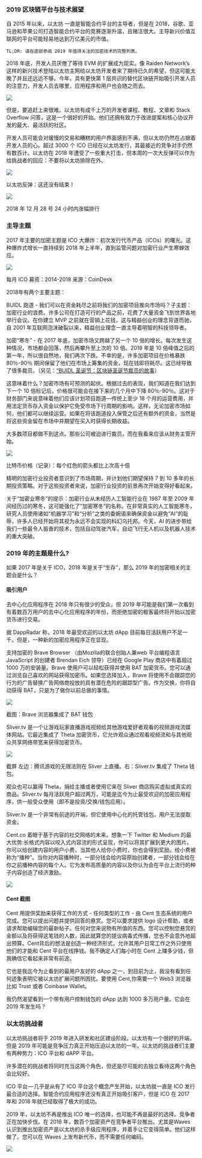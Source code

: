 ### 2019 区块链平台与技术展望

自 2015 年以来，以太坊 一直是智能合约平台的主导者，但是在 2018，谷歌、亚马逊和苹果公司打造智能合约平台的竞赛逐渐升温，且赌注很大。主导新兴价值互联网的平台可能轻易地达到万亿美元的市值。

    TL;DR: 请在底部参阅 2019 年值得关注的加密技术的完整列表。


2018 年底，开发人员厌倦了等待 EVM 的扩展成为现实。像 Raiden Network’s 这样的新兴技术登陆以太坊主网给以太坊开发者来了期待已久的希望，但这可能太晚了并且还远远不够。今年，具有更快第 1 层共识的替代区块链开始吸引开发人员的注意力，开发人员去哪里，应用程序和用户也会随之而去。


![](https://user-gold-cdn.xitu.io/2019/2/11/168dbdbb780d3ff0?imageslim)


但是，要追赶上来很难。以太坊有成千上万的开发者课程、教程、文章和 Stack Overflow 问答，这是一个很好的开始。他们还拥有致力于改进提案和核心协议开发的最大、最活跃的社区。

开发人员可能会对缓慢的交易和糟糕的用户界面感到不满，但以太坊仍然在占据着开发人员的心。超过 3000 个 ICO 已经在以太坊发行，其最接近的竞争对手仍然有数百计。以太坊在 2018 年遭受了一些重大打击，但本周的一次大反弹可以作为给挑战者的回应：不要将以太坊排除在外。

![](https://user-gold-cdn.xitu.io/2019/2/11/168dbdbbe96b3bd0?imageslim)


以太坊反弹：这还没有结束！


![](https://user-gold-cdn.xitu.io/2019/2/11/168dbdbbe4ff07dd?imageslim)


2018 年 12 月 28 号 24 小时内涨幅排行

### 主导主题
2017 年主要的加密主题是 ICO 大爆炸：初次发行代币产品（ICOs）的曙光。这种爆炸式增长一直持续到 2018 年上半年，直到监管问题对加密行业产生寒蝉效应。

![](https://user-gold-cdn.xitu.io/2019/2/11/168dbdbbe535a038?imageslim)

每月 ICO 募资：2014-2018 来源：CoinDesk

2018年有两个主要主题：

BUIDL 跑道 - 我们可以在资金耗尽之前将我们的加密项目推向市场吗？子主题：加密行业的浪费。许多公司在打造可行的产品之前，花费了大量资金飞到世界各地举行会议。在你建立 MVP 之前就在营销上花钱，这与精益创业的理念背道而驰，自 2001 年互联网泡沫破裂以来，精益创业理念一直主导着明智的科技领导者。


加密“寒冬” - 在 2017 年底，加密市场又跨越了另一个 10 倍的增长。每次发生这种情况，市场都会回落，然后再攀升至上次的 10 倍。2018 年是 10 倍峰值之后的第一年，所以很自然地，我们再次下跌。不幸的是，许多加密项目在价格暴跌 80％-90％ 期间保留了他们在市场上筹集的资金，现在钱即将耗尽。这已经导致了很多裁员。（另见：[“BUIDL 圣诞节：区块链圣诞节裁员的故事](https://link.juejin.im/?target=https%3A%2F%2Fmedium.com%2Fthe-challenge%2Fbuidl-christmas-58a0c9d7377b)）



这意味着什么？加密市场有可预测的起伏。根据过去的表现，我们知道在我们达到下一个 10 倍标记后，价格很可能会在接下来的几个月中下降 80％-90％。这对于财务部门来说意味着他们应该计划项目跑道—传统上至少 18 个月的运营费用，并用法定货币存入资金以保护它免受市场下行周期的影响。这样，无论加密市场如何，他们都可以继续运营。如果在将该跑道投入保管之后还有额外的资金，当然是将这些资金留在市场中并期望在买入时获得长期收益。

大多数项目都做不到这点。那些公司被迫进行裁员，而在我看来应该从财务主管开始。

![](https://user-gold-cdn.xitu.io/2019/2/11/168dbdbbe061ad7c?imageslim)

比特币价格（记录）：每个红色的箭头都比上次高十倍

精明的加密行业投资者意识到了市场周期，并计划他们期望保持 7 到 10 多年的长期投资策略。对于这些投资者来说，加密行业投资的前景再次开始变得好看起来。

关于“加密业寒冬”的提示：加密行业从未经历人工智能行业在 1987 年至 2009 年间经历过的寒冬，这可能强化了“加密寒冬”的名称。在非常真实的人工智能寒冬，研究人员使用诸如“机器学习”和“分析”之类的委婉语来确保资金以避免“AI”的耻辱，许多人已经开始将其视为永远不会实现的科幻乌托邦。今天，AI 的进步带给我们一些最令人振奋的技术，包括自动驾驶汽车，自动飞行无人机以及机器人技术的重大突破。

### 2019 年的主题是什么?

如果 2017 年是关于 ICO，2018 年是关于“生存”，那么 2019 年的加密相关的主题会是什么？

#### 吸引用户

去中心化应用程序在 2018 年只有很少的受众，但 2019 年可能是我们第一次看到有着数百万用户的去中心化应用程序的年份，而拒绝加密的极客最终将开始以加密货币进行交易。

据 DappRadar 称，2018 年最受欢迎的以太坊 dApp 目前每日活跃用户不足一千。但是，一种新的加密应用程序正在显现。


支持加密的 Brave Browser （由Mozilla的联合创始人兼web 平台编程语言 JavaScript 的创建者 Brendan Eich 领导）已经在 Google Play 商店中有着超过 1000 万的安装量。Brave 使用户可以轻松获得并使用 BAT 加密货币。您可以通过浏览自己喜欢的网站获得加密币。如果您选择加入，Brave 将使用不会跟踪您的行为的广告替换广告网络商投放的具有潜在危险的跟踪型广告。作为交换，你将自动获得 BAT，只是为了做你以前总做的事情。


![](https://user-gold-cdn.xitu.io/2019/2/11/168dbdbccc95f93b?imageslim)

截图：Brave 浏览器集成了 BAT 钱包

Sliver.tv 是一个让游戏玩家直播游戏视频给其他游戏爱好者观看的视频游戏流媒体网站。它最近集成了 Theta 加密货币，它允许观众通过观看视频流和与其他观众共享网络带宽来获得加密货币。

![](https://user-gold-cdn.xitu.io/2019/2/11/168dbdbd006589fe?imageslim)


截屏 左边：腾讯游戏的无限法则在 Sliver 上直播。右：Sliver.tv 集成了 Theta 钱包。

观众也可以赢得 Theta，捐给主播或者使用它来在 Sliver 商店购买虚拟或真实的商品。Sliver.tv 每月活跃用户超过两万，可能是迄今为止最受欢迎的加密应用程序，供一般受众使用（即不是投资/交换/钱包应用）。

Sliver.tv 是一个非常有前途的开端，但它使用中心化的托管钱包，用户无法提取资金。

Cent.co 着眼于基于内容的社交网络的未来。想象一下 Twitter 和 Medium 的最大优势:长格式内容以咬入式内容流的形式呈现，你可以将其扩展到更大的图片。你可以给创建内容的用户小费，当其他人给你小费时，你也会得到奖励。给小费被称为“播种”。当你对内容播种时，一部分钱会给内容原始创建者，一部分钱会给在你之前播种内容的每个人。它为发布高质量的内容以及你认为会在平台上流行的种子内容创造了经济激励。


![](https://user-gold-cdn.xitu.io/2019/2/11/168dbdbce7ea264e?imageslim)

#### Cent 截图
Cent 用提供奖励来获得工作的方式 - 任何类型的工作 - 由 Cent 生态系统的用户完成。您可以提出问题并提供回答的悬赏。您可以要求提供 logo 设计帮助，或者请求帮助编辑您的最新帖子。任何对您来说物有所值的东西。您可以控制您悬赏的金额以及将获得这笔钱的人数，因此就算您的提议病毒式传播，您也不会意外地超出预算。Cent背后的想法是创造一种经济形式，允许其用户日常工作之外只使用他们的才能和 Cent 平台在线挣钱。我不确定人们每小时在 Cent 上赚多少钱，但我确信它看起来非常有前途。

它也是我迄今为止看到的最用户友好的 dApp 之一，到目前为止，我没有看到任何迹象表明它被以太坊扩展问题所困扰。要使用 Cent,你需要一个 Web3 浏览器比如  Trust 或者 Coinbase Wallet。

我仍然渴望看到一个带有用户控制钱包的 dApp 达到 1000 多万用户量。它会在 2019 年发生吗？


### 以太坊挑战者

以太坊挑战者将于 2019 年进入研发和社区建设阶段。以太坊有一个很好的开端，但是 2019 年可能是竞争压力真正开始压迫以太坊的一年。以太坊的挑战者们主要有两种势力：ICO 平台和 dAPP 平台。

许多潜在的挑战者将同时充当这两个角色，但还是尽可能的去独立看待这两个角色会比较好。

ICO 平台 — 几乎是从有了 ICO 平台这个概念产生开始，以太坊就一直是 ICO 发行最合适的选择。智能合约应用程序还没有真正开始吸引客户，但是 ICO 在 2017 年和 2018 年就已经取得了极大的成功。

2019 年，以太坊不再是推出 ICO 唯一的选择，也可能不再是最好的选择。竞争者正在加快步伐。在 2018 年，数百个加密资产在竞争者平台推出。尤其是Waves 认识到推出加密资产是以太坊的杀手级应用程序，并着手让它变得简单。他们这样做了。您可以在 Waves 上发布新代币，而不需要任何编码。


![](https://user-gold-cdn.xitu.io/2019/2/11/168dbdbcf2f4e4fd?imageslim)